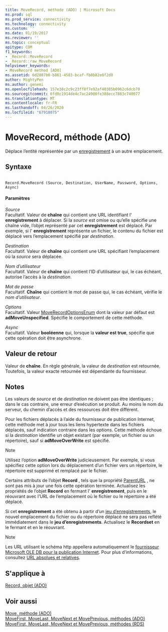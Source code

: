 ```yaml
---
title: MoveRecord, méthode (ADO) | Microsoft Docs
ms.prod: sql
ms.prod_service: connectivity
ms.technology: connectivity
ms.custom: ''
ms.date: 01/19/2017
ms.reviewer: ''
ms.topic: conceptual
apitype: COM
f1_keywords:
- _Record::MoveRecord
- _Record::raw_MoveRecord
helpviewer_keywords:
- MoveRecord method [ADO]
ms.assetid: 6d2807b0-b861-4583-bcaf-fb0b82e0f2d0
author: MightyPen
ms.author: genemi
ms.openlocfilehash: 157e38c2c9c23ff8f7e92af40385b0962c6dcb70
ms.sourcegitcommit: 6fd8c1914de4c7ac24900fe388ecc7883c740077
ms.translationtype: MT
ms.contentlocale: fr-FR
ms.lasthandoff: 04/26/2020
ms.locfileid: "67918075"
---
```

# <a name="moverecord-method-ado"></a>MoveRecord, méthode (ADO)
Déplace l’entité représentée par un [enregistrement](../../../ado/reference/ado-api/record-object-ado.md) à un autre emplacement.  
  
## <a name="syntax"></a>Syntaxe  
  
```  
  
Record.MoveRecord (Source, Destination, UserName, Password, Options, Async)  
```  
  
#### <a name="parameters"></a>Paramètres  
 *Source*  
 Facultatif. Valeur de **chaîne** qui contient une URL identifiant l' **enregistrement** à déplacer. Si la *source* est omise ou qu’elle spécifie une chaîne vide, l’objet représenté par cet **enregistrement** est déplacé. Par exemple, si l' **enregistrement** représente un fichier, le contenu du fichier est déplacé vers l’emplacement spécifié par *destination*.  
  
 *Destination*  
 Facultatif. Valeur de **chaîne** qui contient une URL spécifiant l’emplacement où la *source* sera déplacée.  
  
 *Nom d’utilisateur*  
 Facultatif. Valeur de **chaîne** qui contient l’ID d’utilisateur qui, le cas échéant, autorise l’accès à la *destination*.  
  
 *Mot de passe*  
 Facultatif. **Chaîne** qui contient le mot de passe qui, le cas échéant, vérifie le *nom d’utilisateur*.  
  
 *Options*  
 Facultatif. Valeur [MoveRecordOptionsEnum](../../../ado/reference/ado-api/moverecordoptionsenum.md) dont la valeur par défaut est **adMoveUnspecified**. Spécifie le comportement de cette méthode.  
  
 *Async*  
 Facultatif. Valeur **booléenne** qui, lorsque la **valeur est true**, spécifie que cette opération doit être asynchrone.  
  
## <a name="return-value"></a>Valeur de retour  
 Valeur de **chaîne**. En règle générale, la valeur de *destination* est retournée. Toutefois, la valeur exacte retournée est dépendante du fournisseur.  
  
## <a name="remarks"></a>Notes  
 Les valeurs de *source* et de *destination* ne doivent pas être identiques ; dans le cas contraire, une erreur d’exécution se produit. Au moins le nom du serveur, du chemin d’accès et des ressources doit être différent.  
  
 Pour les fichiers déplacés à l’aide du fournisseur de publication Internet, cette méthode met à jour tous les liens hypertexte dans les fichiers déplacés, sauf indication contraire dans les *options*. Cette méthode échoue si la *destination* identifie un objet existant (par exemple, un fichier ou un répertoire), sauf si **adMoveOverWrite** est spécifié.  
  
> [!NOTE]
>  Utilisez l’option **adMoveOverWrite** judicieusement. Par exemple, si vous spécifiez cette option lors du déplacement d’un fichier vers un répertoire, le répertoire est supprimé et remplacé par le fichier.  
  
 Certains attributs de l’objet **Record** , tels que la propriété [ParentURL](../../../ado/reference/ado-api/parenturl-property-ado.md) , ne sont pas mis à jour une fois cette opération terminée. Actualisez les propriétés de l’objet **Record** en fermant l' **enregistrement**, puis en le réouvrant avec l’URL de l’emplacement où le fichier ou le répertoire a été déplacé.  
  
 Si cet **enregistrement** a été obtenu à partir d’un [jeu d’enregistrements](../../../ado/reference/ado-api/recordset-object-ado.md), le nouvel emplacement du fichier ou du répertoire déplacé ne sera pas reflété immédiatement dans le **jeu d’enregistrements**. Actualisez le **Recordset** en le fermant et en le réouvrant.  
  
> [!NOTE]
>  Les URL utilisant le schéma http appellera automatiquement le [fournisseur Microsoft OLE DB pour la publication Internet](../../../ado/guide/appendixes/microsoft-ole-db-provider-for-internet-publishing.md). Pour plus d’informations, consultez [URL absolues et relatives](../../../ado/guide/data/absolute-and-relative-urls.md).  
  
## <a name="applies-to"></a>S'applique à  
 [Record, objet (ADO)](../../../ado/reference/ado-api/record-object-ado.md)  
  
## <a name="see-also"></a>Voir aussi  
 [Move, méthode (ADO)](../../../ado/reference/ado-api/move-method-ado.md)   
 [MoveFirst, MoveLast, MoveNext et MovePrevious, méthodes (ADO)](../../../ado/reference/ado-api/movefirst-movelast-movenext-and-moveprevious-methods-ado.md)   
 [MoveFirst, MoveLast, MoveNext et MovePrevious, méthodes (RDS)](../../../ado/reference/rds-api/movefirst-movelast-movenext-and-moveprevious-methods-rds.md)

